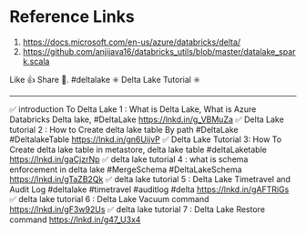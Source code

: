 # Reference Links
1. https://docs.microsoft.com/en-us/azure/databricks/delta/
2. https://github.com/anjijava16/databricks_utils/blob/master/datalake_spark.scala


Like 👍 Share 🤝. #deltalake
✳️ Delta Lake Tutorial ✳️
*************************
✅ introduction To Delta Lake 1 : What is Delta Lake, What is Azure Databricks Delta lake, #DeltaLake
https://lnkd.in/g_VBMuZa
✅ Delta Lake tutorial 2 : How to Create delta lake table By path #DeltaLake #DeltalakeTable
https://lnkd.in/gn6UijvP
✅ Delta Lake Tutorial 3: How To Create delta lake table in metastore, delta lake table #deltaLaketable
https://lnkd.in/gaCjzrNp
✅ delta lake tutorial 4 : what is schema enforcement in delta lake #MergeSchema #DeltaLakeSchema
https://lnkd.in/gTaZB2Qk
✅ delta lake tutorial 5 : Delta Lake Timetravel and Audit Log #deltalake #timetravel #auditlog #delta
https://lnkd.in/gAFTRiGs
✅ delta lake tutorial 6 : Delta Lake Vacuum command
https://lnkd.in/gF3w92Us
✅ delta lake tutorial 7 : Delta Lake Restore command
https://lnkd.in/g47_U3x4
